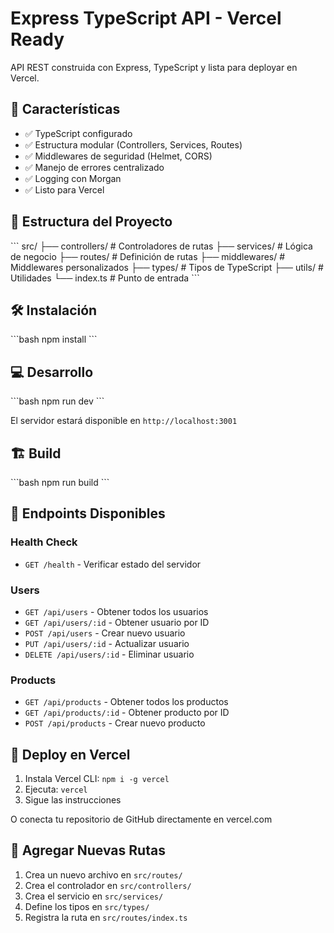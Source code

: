 # Express TypeScript API - Vercel Ready

API REST construida con Express, TypeScript y lista para deployar en Vercel.

## 🚀 Características

- ✅ TypeScript configurado
- ✅ Estructura modular (Controllers, Services, Routes)
- ✅ Middlewares de seguridad (Helmet, CORS)
- ✅ Manejo de errores centralizado
- ✅ Logging con Morgan
- ✅ Listo para Vercel

## 📁 Estructura del Proyecto

\`\`\`
src/
├── controllers/     # Controladores de rutas
├── services/        # Lógica de negocio
├── routes/          # Definición de rutas
├── middlewares/     # Middlewares personalizados
├── types/           # Tipos de TypeScript
├── utils/           # Utilidades
└── index.ts         # Punto de entrada
\`\`\`

## 🛠️ Instalación

\`\`\`bash
npm install
\`\`\`

## 💻 Desarrollo

\`\`\`bash
npm run dev
\`\`\`

El servidor estará disponible en `http://localhost:3001`

## 🏗️ Build

\`\`\`bash
npm run build
\`\`\`

## 📡 Endpoints Disponibles

### Health Check
- `GET /health` - Verificar estado del servidor

### Users
- `GET /api/users` - Obtener todos los usuarios
- `GET /api/users/:id` - Obtener usuario por ID
- `POST /api/users` - Crear nuevo usuario
- `PUT /api/users/:id` - Actualizar usuario
- `DELETE /api/users/:id` - Eliminar usuario

### Products
- `GET /api/products` - Obtener todos los productos
- `GET /api/products/:id` - Obtener producto por ID
- `POST /api/products` - Crear nuevo producto

## 🚀 Deploy en Vercel

1. Instala Vercel CLI: `npm i -g vercel`
2. Ejecuta: `vercel`
3. Sigue las instrucciones

O conecta tu repositorio de GitHub directamente en vercel.com

## 📝 Agregar Nuevas Rutas

1. Crea un nuevo archivo en `src/routes/`
2. Crea el controlador en `src/controllers/`
3. Crea el servicio en `src/services/`
4. Define los tipos en `src/types/`
5. Registra la ruta en `src/routes/index.ts`
